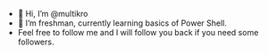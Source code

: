 - 👋 Hi, I’m @multikro
- 🌱 I’m freshman, currently learning basics of Power Shell.
- Feel free to follow me and I will follow you back if you need some followers.
